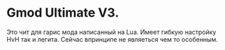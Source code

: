# Gmod Ultimate V3. 
Это чит для гарис мода написанный на Lua. Имеет гибкую настройку HvH так и легита. 
Сейчас впринципе не являеться чем то особенным. 
